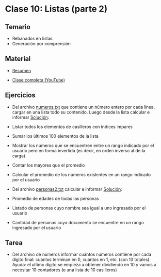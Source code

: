 # Clase 10: Listas (parte 2)

## Temario
    
* Rebanados en listas
* Generación por comprensión
  
## Material

* [Resumen](https://www.xmind.net/m/yk28yt)

* [Clase completa (YouTube)](https://youtu.be/CdPgX31tsDg)

## Ejercicios 

* Del archivo [numeros.txt](./numeros.txt) que contiene un número entero por cada línea, 
cargar en una lista todo su contenido. Luego desde la lista calcular e informar [Solución](./lista_numeros.py):

 * Listar todos los elementos de casilleros con indices impares
 * Sumar los últimos 100 elementos de la lista
 * Mostrar los números que se encuentren entre un rango indicado por el usuario pero en forma invertida (es decir, en orden inverso al de la carga)
 * Contar los mayores que el promedio
 * Calcular el promedio de los números existentes en un rango indicado por el usuario

* Del archivo [personas2.txt](./personas2.txt) calcular e informar [Solución](./lista_personas.py):
 * Promedio de edades de todas las personas
 * Listado de personas cuyo nombre sea igual a uno ingresado por el usuario
 * Cantidad de personas cuyo documento se encuentre en un rango ingresado por el usuario

## Tarea

* Del archivo de números informar cuántos números contiene por cada dígito final:
cuántos terminan en 0, cuántos en 1, etc. (son 10 totales). Ayuda: el ultimo dígito 
se empieza a obtener dividiendo en 10 y vamos a necesitar 10 contadores (o una lista de 10 casilleros)

